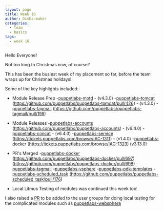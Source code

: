 ```yaml
---
layout: page
title: Week 16
author: Disha-maker
categories:
  - team
  - basics
tags:
  - week 16
---
```


Hello Everyone!

Not too long to Christmas now, of course?

This has been the busiest week of my placement so far, before the team wraps up for Christmas holidays!

Some of the key highlights included:-

- Module Release Prep
    -[puppetlabs-motd](https://tickets.puppetlabs.com/browse/IAC-1308) - (v4.3.0)
    -[puppetlabs-tomcat](https://tickets.puppetlabs.com/browse/IAC-1330)
    (https://github.com/puppetlabs/puppetlabs-tomcat/pull/426) - (v4.3.0)
    -[puppetlabs-tagmail](https://tickets.puppetlabs.com/browse/IAC-1349)
    (https://github.com/puppetlabs/puppetlabs-tagmail/pull/196)

- Module Releases
    -[puppetlabs-accounts](https://tickets.puppetlabs.com/browse/IAC-1320)
    (https://github.com/puppetlabs/puppetlabs-accounts) - (v6.4.0)
    -[puppetlabs-concat](https://tickets.puppetlabs.com/browse/IAC-1318) - (v6.4.0)
    -[puppetlabs-service](https://tickets.puppetlabs.com/browse/IAC-1310)
    (https://tickets.puppetlabs.com/browse/IAC-1311) - (v1.4.0)
    -[puppetlabs-docker](https://tickets.puppetlabs.com/browse/IAC-1322)
    (https://tickets.puppetlabs.com/browse/IAC-1323)
    (v3.13.0)

- PR's Merged
    -[puppetlabs-docker](https://github.com/puppetlabs/puppetlabs-docker/pull/696)
    (https://github.com/puppetlabs/puppetlabs-docker/pull/697)
    (https://github.com/puppetlabs/puppetlabs-docker/pull/698)
    -[puppetlabs-tagmail](https://github.com/puppetlabs/puppetlabs-tagmail/pull/195)
    -[puppetlabs-vsphere](https://github.com/puppetlabs/puppetlabs-vsphere/pull/201)
    -[puppetlabs-pdk-templates](https://github.com/puppetlabs/pdk-templates/pull/376)
    -[puppetlabs-scheduled_task](https://github.com/puppetlabs/puppetlabs-scheduled_task/pull/172)
    (https://github.com/puppetlabs/puppetlabs-scheduled_task/pull/176)
    
 - Local Litmus Testing of modules was continued this week too! 

I also raised a [PR](https://github.com/puppetlabs/puppetlabs-modules/pull/10183) to be added to the user groups for doing local testing for the complicated modules such as [puppetlabs-websphere](https://github.com/puppetlabs/puppetlabs-websphere_application_server)
